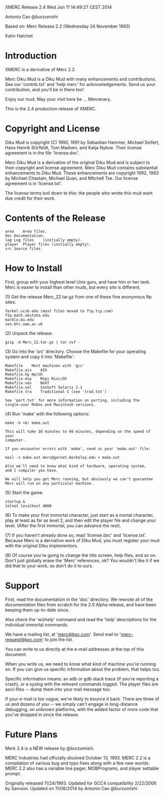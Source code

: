 XMERC Release 2.4
Wed Jun 11 14:49:27 CEST 2014

Antonio Cao
@burzumishi

Based on: Merc Release 2.2 (Wednesday 24 November 1993)

Kahn
Hatchet


Introduction
=====

XMERC is a derivative of Merc 2.2.

Merc Diku Mud is a Diku Mud with many enhancements and contributions.  See our 'contrib.txt' and 'help merc' for acknowledgements.  Send us your contribution,
and you'll be in there too!

Enjoy our mud.  May your visit here be ... Mercenary.

This is the 2.4 production release of XMERC.



Copyright and License
=====

Diku Mud is copyright (C) 1990, 1991 by Sebastian Hammer, Michael Seifert, Hans Henrik St{rfeldt, Tom Madsen, and Katja Nyboe.  Their license agreement
is in the file 'license.doc'.

Merc Diku Mud is a derivative of the original Diku Mud and is subject to their copyright and license agreement.  Merc Diku Mud contains substantial
enhancements to Diku Mud.  These enhancements are copyright 1992, 1993 by Michael Chastain, Michael Quan, and Mitchell Tse.  Our license agreement is in
'license.txt'.

The license terms boil down to this: the people who wrote this mud want due credit for their work.


Contents of the Release
====

	area	Area files.
	doc	Documentation.
	log	Log files    (initially empty).
	player	Player files (initially empty).
	src	Source files.



How to Install
=====

First, group with your highest level Unix guru, and have him or her tank.
Merc is easier to install than other muds, but every site is different.

(1) Get the release Merc_22.tar.gz from one of these fine
    anonymous ftp sites:

	ferkel.ucsb.edu (most files moved to ftp.tcp.com)
	ftp.math.okstate.edu
	marble.bu.edu
	zen.btc.uwe.ac.uk

(2) Unpack the release.

	gzip -d Merc_22.tar.gz | tar xvf -

(3) Go into the 'src' directory.  Choose the Makefile for your operating
    system and copy it into 'Makefile':

	Makefile	Most machines with 'gcc'
	Makefile.aix	AIX
	Makefile.hp	Hp/UX
	Makefile.mip	Mips Risc/OS
	Makefile.nex	NeXT
	Makefile.sol	SunSoft Solaris 2.1
	Makefile.tra	Traditional C (see 'trad.txt')

    See 'port.txt' for more information on porting, including the
    single-user MsDos and Macintosh versions.

(4) Run 'make' with the following options:

	make -k >&! make.out

    This will take 10 minutes to 60 minutes, depending on the speed of your
    computer.

    If you encounter errors with 'make', send us your 'make.out' file:

	mail -s make.out merc@garnet.berkeley.edu < make.out

    Also we'll need to know what kind of hardware, operating system,
    and C compiler you have.

    We will help you get Merc running, but obviously we can't guarantee
    Merc will run on any particular machine.

(5) Start the game:

	startup &
	telnet localhost 4000
	
(6) To make your first immortal character, just start as a mortal
    character, play at least as far as level 2, and then edit the
    player file and change your level.  (After the first immortal,
    you can advance the rest).

(7) If you haven't already done so, read 'license.doc' and 'license.txt'.
    Because Merc is a derivative work of Diku Mud, you must register
    your mud with the original Diku implementors.
  
(8) Of course you're going to change the title screen, help files, and so on.
    Don't just globally erase the 'Merc' references, ok?  You wouldn't
    like it if we did that to your work, so don't do it to ours.



Support
====

First, read the documentation in the 'doc' directory.  We rewrote all of the
documentation files from scratch for the 2.0 Alpha release, and have been
keeping them up-to-date since.

Also check the 'wizhelp' command and read the 'help' descriptions for the
individual immortal commands.

We have a mailing list, at 'merc@kpc.com'.  Send mail to 'merc-request@kpc.com'
to join the list.

You can write to us directly at the e-mail addresses at the top of this
document.

When you write us, we need to know what kind of machine you're running on.  If
you can give us specific information about the problem, that helps too.

Specific information means: an adb or gdb stack trace (if you're reporting a
crash), or a syslog with the relevant commands logged.  The player files are
ascii files -- dump them into your mail message too.

If your e-mail is too vague, we're likely to bounce it back.  There are three
of us and dozens of you -- we simply can't engage in long-distance debugging,
on unknown platforms, with the added factor of more code that you've dropped in
since the release.



Future Plans
====

Merk 2.4 is a NEW release by @burzumishi. 

MERC Industries had officially disolved October 13, 1993.  MERC 2.2 is a compilation of various bug and typo fixes along with a few new worlds.  MERC 2.2 also has a variable line pager, MOBPrograms, and player settable prompt.

Originally released 11/24/1993.
Updated for GCC4 compatibility 2/22/2006 by Samson.
Updated on 11/06/2014 by Antonio Cao @burzumishi.
